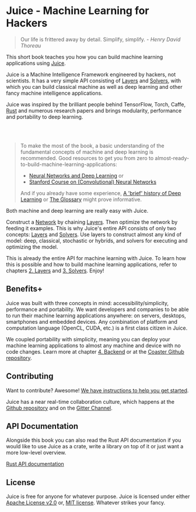 # Juice - Machine Learning for Hackers

> Our life is frittered away by detail. Simplify, simplify. -
> _Henry David Thoreau_

This short book teaches you how you can build machine learning applications using
[Juice][juice].

Juice is a Machine Intelligence Framework engineered by hackers, not scientists.
It has a very simple API consisting of [Layers][layers] and [Solvers][solvers], with which
you can build classical machine as well as deep learning and other fancy machine
intelligence applications.

Juice was inspired by the brilliant people behind TensorFlow, Torch, Caffe,
[Rust](rust) and numerous research papers and brings modularity, performance and
portability to deep learning.

<br/>
<br/>

> To make the most of the book, a basic understanding of the fundamental concepts
> of machine and deep learning is recommended. Good resources to get you from
> zero to almost-ready-to-build-machine-learning-applications:
>
> * [Neural Networks and Deep Learning](http://neuralnetworksanddeeplearning.com/) or
> * [Stanford Course on (Convolutional) Neural Networks](http://cs231n.github.io/)
>
> And if you already have some experience, [A 'brief' history of Deep Learning](http://www.andreykurenkov.com/writing/a-brief-history-of-neural-nets-and-deep-learning/) or [The Glossary](./deep-learning-glossary.html)
> might prove informative.

Both machine and deep learning are really easy with Juice.

Construct a [Network](./deep-learning-glossary.html#Network) by chaining [Layers](./deep-learning-glossary.html#Layer). 
Then optimize the network by feeding it examples.
This is why Juice's entire API consists of only two concepts: [Layers][layers]
and [Solvers][solvers]. Use layers to construct almost any kind of model: deep,
classical, stochastic or hybrids, and solvers for executing and optimizing the
model.

This is already the entire API for machine learning with Juice. To learn how
this is possible and how to build machine learning applications, refer to chapters 
[2. Layers](./layers.html) and [3. Solvers](./solvers.html). Enjoy!

[juice]: https://github.com/spearow/juice
[layers]: ./layers.html
[solvers]: ./solvers.html
[rust]: https://rust-lang.org
[github]: https://github.com/spearow/juice
[gitter]: https://gitter.im/spearow/juice

## Benefits+

Juice was built with three concepts in mind: accessibility/simplicity,
performance and portability. We want developers and companies to be able to
run their machine learning applications anywhere: on servers, desktops,
smartphones and embedded devices. Any combination of platform and
computation language (OpenCL, CUDA, etc.) is a first class citizen in Juice.

We coupled portability with simplicity, meaning you can deploy your machine
learning applications to almost any machine and device with no code changes. 
Learn more at chapter [4. Backend](./backend.html) or at the
[Coaster Github repository](https://github.com/spearow/juice/tree/master/coaster).

## Contributing

Want to contribute? Awesome!
[We have instructions to help you get started](https://github.com/spearow/juice/blob/master/CONTRIBUTING.md).

Juice has a near real-time collaboration culture, which happens at the [Github
repository](https://github.com/spearow/juice) and on the
[Gitter Channel](https://gitter.im/spearow/juice).

## API Documentation

Alongside this book you can also read the Rust API documentation if
you would like to use Juice as a crate, write a library on top of it or
just want a more low-level overview.

[Rust API documentation](./api-docs.html)

## License

Juice is free for anyone for whatever purpose.
Juice is licensed under either
[Apache License v2.0](https://github.com/spearow/juice/blob/master/LICENSE-APACHE) or,
[MIT license](https://github.com/spearow/juice/blob/master/LICENSE-MIT). 
Whatever strikes your fancy.



